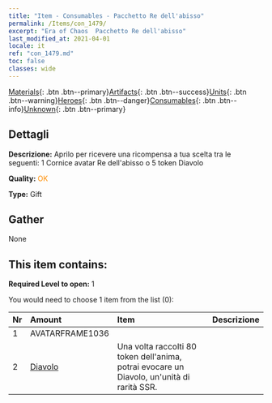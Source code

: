 ```yaml
---
title: "Item - Consumables - Pacchetto Re dell'abisso"
permalink: /Items/con_1479/
excerpt: "Era of Chaos  Pacchetto Re dell'abisso"
last_modified_at: 2021-04-01
locale: it
ref: "con_1479.md"
toc: false
classes: wide
---
```

 [Materials](/it/Items/){: .btn .btn--primary}[Artifacts](/it/Items/Artifacts/){: .btn .btn--success}[Units](/it/Items/Units/){: .btn .btn--warning}[Heroes](/it/Items/Heroes/){: .btn .btn--danger}[Consumables](/it/Items/Consumables/){: .btn .btn--info}[Unknown](/it/Items/Unknown/){: .btn .btn--primary}

## Dettagli
 **Descrizione:** Aprilo per ricevere una ricompensa a tua scelta tra le seguenti: 1 Cornice avatar Re dell'abisso o 5 token Diavolo

 **Quality:** <span style="color: #FF8C00">OK</span>

 **Type:** Gift

## Gather

  None

## This item contains:

 **Required Level to open:** 1

 You would need to choose 1 item from the list (0):

  | Nr | Amount |     Item    | Descrizione |
  |:---|:-------|:------------|:-----------:|
  | 1 | AVATARFRAME1036 | 
  | 2 | [Diavolo](/it/Items/unt_232/) | Una volta raccolti 80 token dell'anima, potrai evocare un Diavolo, un'unità di rarità SSR. | 
